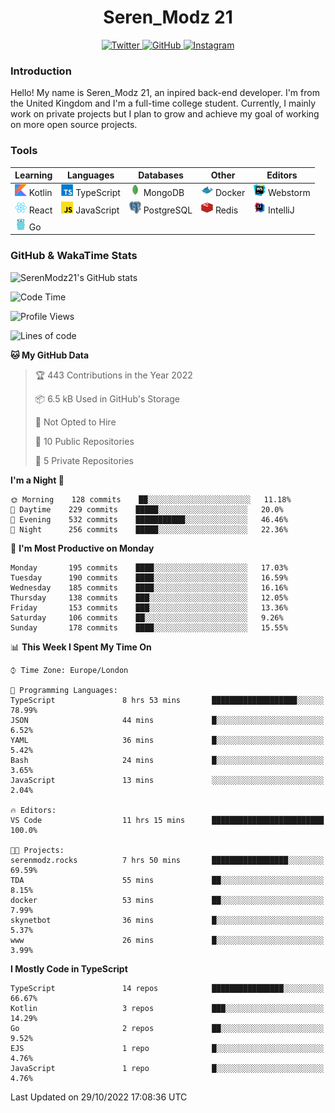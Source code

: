 <div align="center">
  <h1>Seren_Modz 21</h1>
  <a href="https://twitter.com/SerenModz21">
    <img alt="Twitter" src="https://img.shields.io/badge/twitter%20-%231DA1F2.svg?&style=for-the-badge&logo=Twitter&logoColor=white">
  </a>
  <a href="https://github.com/SerenModz21">
    <img alt="GitHub" src="https://img.shields.io/badge/github%20-%23121011.svg?&style=for-the-badge&logo=github&logoColor=white">
  </a>
  <a href="https://www.instagram.com/serenmodz21">
    <img alt="Instagram" src="https://img.shields.io/badge/instagram%20-%23E4405F.svg?&style=for-the-badge&logo=Instagram&logoColor=white">
  </a>
</div>

### Introduction

Hello! My name is Seren_Modz 21, an inpired back-end developer. I'm from the United Kingdom and I'm a full-time college student. Currently, I mainly work on private projects but I plan to grow and achieve my goal of working on more open source projects. 

### Tools

 **Learning**                                        | **Languages**                                               | **Databases**                                               | **Other**                                           | **Editors**                                                  
-----------------------------------------------------|-------------------------------------------------------------|-------------------------------------------------------------|-----------------------------------------------------|--------------------------------------------------------------
 <img width="19px" src="./assets/kotlin.svg"> Kotlin | <img width="19px" src="./assets/typescript.svg"> TypeScript | <img width="19px" src="./assets/mongodb.svg"> MongoDB       | <img width="19px" src="./assets/docker.svg"> Docker | <img width="19px" src="./assets/webstorm.svg"> Webstorm      
 <img width="19px" src="./assets/react.svg"> React   | <img width="19px" src="./assets/javascript.svg"> JavaScript | <img width="19px" src="./assets/postgresql.svg"> PostgreSQL | <img width="19px" src="./assets/redis.svg"> Redis   | <img width="19px" src="./assets/intellij-idea.svg"> IntelliJ
 <img width="19px" src="./assets/go.svg"> Go         |                                                             |                                                             |                                                     |                                                                                                               

### GitHub & WakaTime Stats

![SerenModz21's GitHub stats](https://github-readme-stats.vercel.app/api?username=SerenModz21&show_icons=true&theme=dark)

<!--START_SECTION:waka-->
![Code Time](http://img.shields.io/badge/Code%20Time-1%2C588%20hrs%206%20mins-blue)

![Profile Views](http://img.shields.io/badge/Profile%20Views-5-blue)

![Lines of code](https://img.shields.io/badge/From%20Hello%20World%20I%27ve%20Written-14%20Thousand%20lines%20of%20code-blue)

**🐱 My GitHub Data** 

> 🏆 443 Contributions in the Year 2022
 > 
> 📦 6.5 kB Used in GitHub's Storage 
 > 
> 🚫 Not Opted to Hire
 > 
> 📜 10 Public Repositories 
 > 
> 🔑 5 Private Repositories  
 > 
**I'm a Night 🦉** 

```text
🌞 Morning    128 commits    ██░░░░░░░░░░░░░░░░░░░░░░░   11.18% 
🌆 Daytime    229 commits    █████░░░░░░░░░░░░░░░░░░░░   20.0% 
🌃 Evening    532 commits    ███████████░░░░░░░░░░░░░░   46.46% 
🌙 Night      256 commits    █████░░░░░░░░░░░░░░░░░░░░   22.36%

```
📅 **I'm Most Productive on Monday** 

```text
Monday       195 commits    ████░░░░░░░░░░░░░░░░░░░░░   17.03% 
Tuesday      190 commits    ████░░░░░░░░░░░░░░░░░░░░░   16.59% 
Wednesday    185 commits    ████░░░░░░░░░░░░░░░░░░░░░   16.16% 
Thursday     138 commits    ███░░░░░░░░░░░░░░░░░░░░░░   12.05% 
Friday       153 commits    ███░░░░░░░░░░░░░░░░░░░░░░   13.36% 
Saturday     106 commits    ██░░░░░░░░░░░░░░░░░░░░░░░   9.26% 
Sunday       178 commits    ████░░░░░░░░░░░░░░░░░░░░░   15.55%

```


📊 **This Week I Spent My Time On** 

```text
⌚︎ Time Zone: Europe/London

💬 Programming Languages: 
TypeScript               8 hrs 53 mins       ███████████████████░░░░░░   78.99% 
JSON                     44 mins             █░░░░░░░░░░░░░░░░░░░░░░░░   6.52% 
YAML                     36 mins             █░░░░░░░░░░░░░░░░░░░░░░░░   5.42% 
Bash                     24 mins             █░░░░░░░░░░░░░░░░░░░░░░░░   3.65% 
JavaScript               13 mins             ░░░░░░░░░░░░░░░░░░░░░░░░░   2.04%

🔥 Editors: 
VS Code                  11 hrs 15 mins      █████████████████████████   100.0%

🐱‍💻 Projects: 
serenmodz.rocks          7 hrs 50 mins       █████████████████░░░░░░░░   69.59% 
TDA                      55 mins             ██░░░░░░░░░░░░░░░░░░░░░░░   8.15% 
docker                   53 mins             ██░░░░░░░░░░░░░░░░░░░░░░░   7.99% 
skynetbot                36 mins             █░░░░░░░░░░░░░░░░░░░░░░░░   5.37% 
www                      26 mins             █░░░░░░░░░░░░░░░░░░░░░░░░   3.99%

```

**I Mostly Code in TypeScript** 

```text
TypeScript               14 repos            ████████████████░░░░░░░░░   66.67% 
Kotlin                   3 repos             ███░░░░░░░░░░░░░░░░░░░░░░   14.29% 
Go                       2 repos             ██░░░░░░░░░░░░░░░░░░░░░░░   9.52% 
EJS                      1 repo              █░░░░░░░░░░░░░░░░░░░░░░░░   4.76% 
JavaScript               1 repo              █░░░░░░░░░░░░░░░░░░░░░░░░   4.76%

```



 Last Updated on 29/10/2022 17:08:36 UTC
<!--END_SECTION:waka-->
